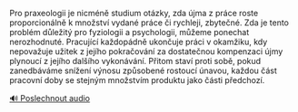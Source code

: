 
Pro praxeologii je nicméně studium otázky, zda újma z práce roste proporcionálně k množství vydané práce či rychleji, zbytečné. Zda je tento problém důležitý pro fyziologii a psychologii, můžeme ponechat nerozhodnuté. Pracující každopádně ukončuje práci v okamžiku, kdy nepovažuje užitek z jejího pokračování za dostatečnou kompenzaci újmy plynoucí z jejího dalšího vykonávání. Přitom staví proti sobě, pokud zanedbáváme snížení výnosu způsobené rostoucí únavou, každou část pracovní doby se stejným množstvím produktu jako části předchozí.

[🔊 Poslechnout audio](/data/7-paragraphs/audio/chapter_32/para_003-Pro-praxeologii-je-nicmn-studium-otzky-zda-jm.mp3)

